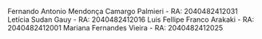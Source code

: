 Fernando Antonio Mendonça Camargo Palmieri - RA: 2040482412031
Letícia Sudan Gauy - RA: 2040482412016
Luis Fellipe Franco Arakaki - RA: 2040482412001
Mariana Fernandes Vieira - RA: 2040482412025